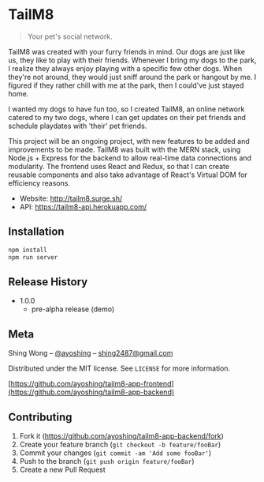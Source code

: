 # TailM8

> Your pet's social network.

TailM8 was created with your furry friends in mind. Our dogs are just like us, they like to play with their friends. Whenever I bring my dogs to the park, I realize they always enjoy playing with a specific few other dogs. When they're not around, they would just sniff around the park or hangout by me. I figured if they rather chill with me at the park, then I could've just stayed home.

I wanted my dogs to have fun too, so I created TailM8, an online network catered to my two dogs, where I can get updates on their pet friends and schedule playdates with 'their' pet friends.

This project will be an ongoing project, with new features to be added and improvements to be made. TailM8 was built with the MERN stack, using Node.js + Express for the backend to allow real-time data connections and modularity. The frontend uses React and Redux, so that I can create reusable components and also take advantage of React's Virtual DOM for efficiency reasons.

- Website: http://tailm8.surge.sh/
- API: https://tailm8-api.herokuapp.com/

## Installation

```sh
npm install
npm run server
```

## Release History

- 1.0.0
  - pre-alpha release (demo)

## Meta

Shing Wong – [@ayoshing](https://twitter.com/ayoshing) – shing2487@gmail.com

Distributed under the MIT license. See `LICENSE` for more information.

[https://github.com/ayoshing/tailm8-app-frontend](https://github.com/ayoshing/tailm8-app-backend)

## Contributing

1.  Fork it (<https://github.com/ayoshing/tailm8-app-backend/fork>)
2.  Create your feature branch (`git checkout -b feature/fooBar`)
3.  Commit your changes (`git commit -am 'Add some fooBar'`)
4.  Push to the branch (`git push origin feature/fooBar`)
5.  Create a new Pull Request
